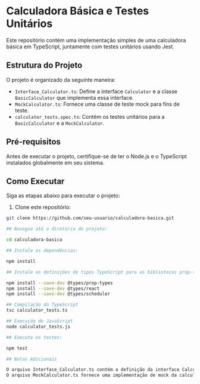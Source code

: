 # Calculadora Básica e Testes Unitários

Este repositório contém uma implementação simples de uma calculadora básica em TypeScript, juntamente com testes unitários usando Jest.

## Estrutura do Projeto

O projeto é organizado da seguinte maneira:

- `Interface_Calculator.ts`: Define a interface `Calculator` e a classe `BasicCalculator` que implementa essa interface.
- `MockCalculator.ts`: Fornece uma classe de teste mock para fins de teste.
- `calculator_tests.spec.ts`: Contém os testes unitários para a `BasicCalculator` e a `MockCalculator`.

## Pré-requisitos

Antes de executar o projeto, certifique-se de ter o Node.js e o TypeScript instalados globalmente em seu sistema.

## Como Executar

Siga as etapas abaixo para executar o projeto:

1. Clone este repositório:

```bash
git clone https://github.com/seu-usuario/calculadora-basica.git

## Navegue até o diretório do projeto:

cd calculadora-basica

## Instale as dependências:

npm install

## Instale as definições de tipos TypeScript para as bibliotecas prop-types, react e scheduler:

npm install --save-dev @types/prop-types
npm install --save-dev @types/react
npm install --save-dev @types/scheduler

## Compilação do TypeScript
tsc calculator_tests.ts

## Execução do JavaScript
node calculator_tests.js

## Execute os testes:

npm test

## Notas Adicionais

O arquivo Interface_Calculator.ts contém a definição da interface Calculator e a implementação da classe BasicCalculator.
O arquivo MockCalculator.ts fornece uma implementação de mock da calculadora para testes.
```
